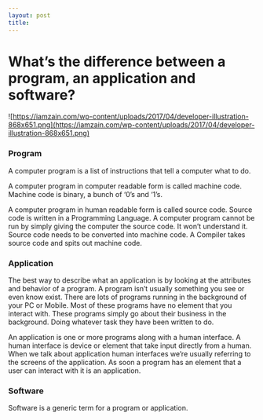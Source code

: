 ```yaml
---
layout: post
title: 
---
```

# What’s the difference between a program, an application and software?

![https://iamzain.com/wp-content/uploads/2017/04/developer-illustration-868x651.png](https://iamzain.com/wp-content/uploads/2017/04/developer-illustration-868x651.png)

### **Program**

A computer program is a list of instructions that tell a computer what to do.

A computer program in computer readable form is called machine code. Machine code is binary, a bunch of ‘0’s and ‘1’s.

A computer program in human readable form is called source code. Source code is written in a Programming Language. A computer program cannot be run by simply giving the computer the source code. It won’t understand it. Source code needs to be converted into machine code. A Compiler takes source code and spits out machine code.

### **Application**

The best way to describe what an application is by looking at the attributes and behavior of a program. A program isn’t usually something you see or even know exist. There are lots of programs running in the background of your PC or Mobile. Most of these programs have no element that you interact with. These programs simply go about their business in the background. Doing whatever task they have been written to do.

An application is one or more programs along with a human interface. A human interface is device or element that take input directly from a human. When we talk about application human interfaces we’re usually referring to the screens of the application. As soon a program has an element that a user can interact with it is an application.

### **Software**

Software is a generic term for a program or application.